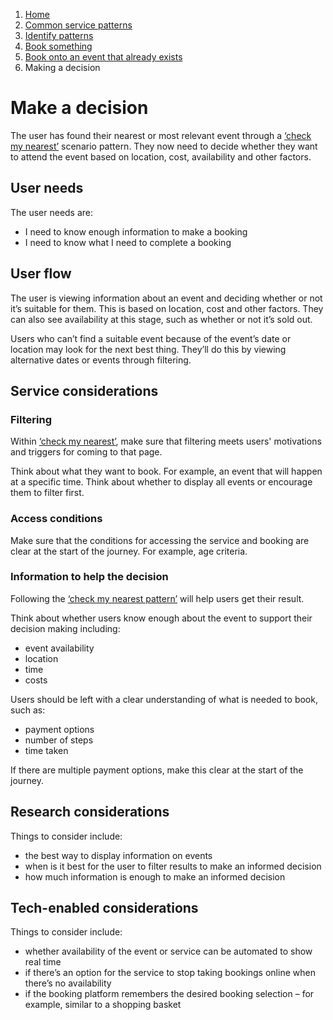 1.  [Home](/)
2.	[Common service patterns](/common-service-patterns/overview)
3.  [Identify patterns](/common-service-patterns/identify-patterns)
4.  [Book something](/common-service-patterns/service-patterns/book-something/overview)
5.  [Book onto an event that already exists](/common-service-patterns/service-patterns/book-something/book-onto-an-event-that-already-exists/overview)
6.  Making a decision

# Make a decision
The user has found their nearest or most relevant event through a [‘check my nearest’](/common-service-patterns/service-patterns/check-something/check-my-nearest-or-most-relevant/overview) scenario pattern. They now need to decide whether they want to attend the event based on location, cost, availability and other factors. 

## User needs

The user needs are:

* I need to know enough information to make a booking
* I need to know what I need to complete a booking

## User flow

The user is viewing information about an event and deciding whether or not it’s suitable for them. This is based on location, cost and other factors. They can also see availability at this stage, such as whether or not it’s sold out.

Users who can’t find a suitable event because of the event’s date or location may look for the next best thing. They’ll do this by viewing alternative dates or events through filtering. 

## Service considerations

### Filtering

Within [‘check my nearest’](/common-service-patterns/service-patterns/check-something/check-my-nearest-or-most-relevant/overview), make sure that filtering meets users' motivations and triggers for coming to that page.

Think about what they want to book. For example, an event that will happen at a specific time. Think about whether to display all events or encourage them to filter first.

### Access conditions

Make sure that the conditions for accessing the service and booking are clear at the start of the journey. For example, age criteria.

### Information to help the decision

Following the [‘check my nearest pattern’](/common-service-patterns/service-patterns/check-something/check-my-nearest-or-most-relevant/overview) will help users get their result.

Think about whether users know enough about the event to support their decision making including:

* event availability
* location
* time
* costs

Users should be left with a clear understanding of what is needed to book, such as:

* payment options
* number of steps
* time taken

If there are multiple payment options, make this clear at the start of the journey. 

## Research considerations

Things to consider include:

* the best way to display information on events
* when is it best for the user to filter results to make an informed decision
* how much information is enough to make an informed decision

## Tech-enabled considerations

Things to consider include:

* whether availability of the event or service can be automated to show real time
* if there’s an option for the service to stop taking bookings online when there’s no availability 
* if the booking platform remembers the desired booking selection – for example, similar to a shopping basket
